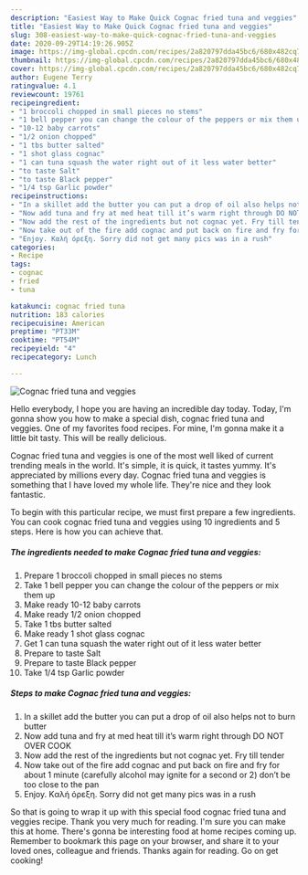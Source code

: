 ```yaml
---
description: "Easiest Way to Make Quick Cognac fried tuna and veggies"
title: "Easiest Way to Make Quick Cognac fried tuna and veggies"
slug: 308-easiest-way-to-make-quick-cognac-fried-tuna-and-veggies
date: 2020-09-29T14:19:26.905Z
image: https://img-global.cpcdn.com/recipes/2a820797dda45bc6/680x482cq70/cognac-fried-tuna-and-veggies-recipe-main-photo.jpg
thumbnail: https://img-global.cpcdn.com/recipes/2a820797dda45bc6/680x482cq70/cognac-fried-tuna-and-veggies-recipe-main-photo.jpg
cover: https://img-global.cpcdn.com/recipes/2a820797dda45bc6/680x482cq70/cognac-fried-tuna-and-veggies-recipe-main-photo.jpg
author: Eugene Terry
ratingvalue: 4.1
reviewcount: 19761
recipeingredient:
- "1 broccoli chopped in small pieces no stems"
- "1 bell pepper you can change the colour of the peppers or mix them up"
- "10-12 baby carrots"
- "1/2 onion chopped"
- "1 tbs butter salted"
- "1 shot glass cognac"
- "1 can tuna squash the water right out of it less water better"
- "to taste Salt"
- "to taste Black pepper"
- "1/4 tsp Garlic powder"
recipeinstructions:
- "In a skillet add the butter you can put a drop of oil also helps not to burn butter"
- "Now add tuna and fry at med heat till it’s warm right through DO NOT OVER COOK"
- "Now add the rest of the ingredients but not cognac yet. Fry till tender"
- "Now take out of the fire add cognac and put back on fire and fry for about 1 minute (carefully alcohol may ignite for a second or 2) don’t be too close to the pan"
- "Enjoy. Kαλή όρεξη. Sorry did not get many pics was in a rush"
categories:
- Recipe
tags:
- cognac
- fried
- tuna

katakunci: cognac fried tuna 
nutrition: 183 calories
recipecuisine: American
preptime: "PT33M"
cooktime: "PT54M"
recipeyield: "4"
recipecategory: Lunch

---
```



![Cognac fried tuna and veggies](https://img-global.cpcdn.com/recipes/2a820797dda45bc6/680x482cq70/cognac-fried-tuna-and-veggies-recipe-main-photo.jpg)

Hello everybody, I hope you are having an incredible day today. Today, I'm gonna show you how to make a special dish, cognac fried tuna and veggies. One of my favorites food recipes. For mine, I'm gonna make it a little bit tasty. This will be really delicious.



Cognac fried tuna and veggies is one of the most well liked of current trending meals in the world. It's simple, it is quick, it tastes yummy. It's appreciated by millions every day. Cognac fried tuna and veggies is something that I have loved my whole life. They're nice and they look fantastic.


To begin with this particular recipe, we must first prepare a few ingredients. You can cook cognac fried tuna and veggies using 10 ingredients and 5 steps. Here is how you can achieve that.

<!--inarticleads1-->

##### The ingredients needed to make Cognac fried tuna and veggies:

1. Prepare 1 broccoli chopped in small pieces no stems
1. Take 1 bell pepper you can change the colour of the peppers or mix them up
1. Make ready 10-12 baby carrots
1. Make ready 1/2 onion chopped
1. Take 1 tbs butter salted
1. Make ready 1 shot glass cognac
1. Get 1 can tuna squash the water right out of it less water better
1. Prepare to taste Salt
1. Prepare to taste Black pepper
1. Take 1/4 tsp Garlic powder




<!--inarticleads2-->

##### Steps to make Cognac fried tuna and veggies:

1. In a skillet add the butter you can put a drop of oil also helps not to burn butter
1. Now add tuna and fry at med heat till it’s warm right through DO NOT OVER COOK
1. Now add the rest of the ingredients but not cognac yet. Fry till tender
1. Now take out of the fire add cognac and put back on fire and fry for about 1 minute (carefully alcohol may ignite for a second or 2) don’t be too close to the pan
1. Enjoy. Kαλή όρεξη. Sorry did not get many pics was in a rush




So that is going to wrap it up with this special food cognac fried tuna and veggies recipe. Thank you very much for reading. I'm sure you can make this at home. There's gonna be interesting food at home recipes coming up. Remember to bookmark this page on your browser, and share it to your loved ones, colleague and friends. Thanks again for reading. Go on get cooking!
